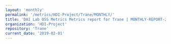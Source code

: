 ```yaml
---
layout: 'monthly'
permalink: '/metrics/HDI-Project/Trane/MONTHLY/'
title: 'DAI Lab OSS Metrics Metrics report for Trane | MONTHLY-REPORT-2019-02-01'
organization: 'HDI-Project'
repository: 'Trane'
current_date: '2019-02-01'
---
```


